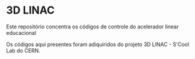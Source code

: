 # 3D LINAC

Este repositório concentra os códigos de controle do acelerador linear educacional

Os códigos aqui presentes foram adiquiridos do projeto 3D LINAC - S'Cool Lab do CERN. 